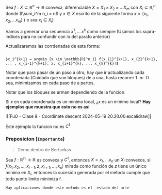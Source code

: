 Sea $f: X \subset \mathbb{R}^n \rightarrow \mathbb{R}$ convexa, diferenciable
$X = X_1 \times X_2 \times ... X_m$ con $X_i \subset \mathbb{R}^n_i$ donde $\sum_i^m n_i = n$ 
y $x \in X$ escrito de la siguiente forma $x = (x_1, x_2, ... x_m)$ ( o sea $x_i \in X_i$)


Vamos a generar una secuencia $x^1, .... x^k$ como siempre (Usamos los supra-indices para no confundir con lo del parafo anterior)

Actualizaremos las corrdenadas de esta forma:

```ad-important

$x_i^{k+1} = argmin_{x \in \mathbb{R}^n_i} f(x_{1}^{k+1}, x_{2}^{k+1},  ... , x_{i-1}^{k+1}, x, x_{i+1}^{k}, ... x_{m}^{k})$

```


Notar que para pasar de un paso a otro, hay que ir actualizando cada coordenada (Cuidado que son bloques) de a una, hasta recorrer $1..m$. 
O sea, minimizamos en cada paso de a partes. 

Notar que los bloques se arman dependiendo de la funcion. 


Si $x$ en cada coordenada es un mínimo local, ¿$x$ es un minimo local? 
**Hay ejemplos que muestra que esto no es asi**

![[FuO - Clase 8 - Coordinate descent 2024-05-19 20.20.00.excalidraw]]

Este ejemplo la funcion no es $C^1$


### Preposicion (`Importante`) 

> Demo dentro de Bertsekas

Sea $f : \mathbb{R^n} \rightarrow \mathbb{R}$ es convexa y $C^1$, entonces $X = x_1, ... x_n$ un $X_i$ convexos, si $f(x_1, x_2, ..., x_{i-1}, z, x_{i+1}, ... , x_n)$ mirada como función de $z$ tiene un único mínimo en $X_i$, entonces la sucesión generada por el método cumple que todo punto limite minimiza f.

```ad-note
Hay aplicaciones donde este metodo es el  estado del arte
```



